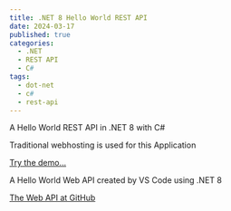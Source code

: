 ```yaml
---
title: .NET 8 Hello World REST API 
date: 2024-03-17
published: true
categories:
  - .NET
  - REST API
  - C#
tags:
  - dot-net
  - c#
  - rest-api
---
```



A Hello World REST API in .NET 8 with C#

Traditional webhosting is used for this Application

<a href="https://dotnet.helloworld.api.persteenolsen.com" target="_blank" title="Hello World Web API in .NET 8">Try the demo...</a>

<p>A Hello World Web API created by VS Code using .NET 8</p>

<a href="https://github.com/persteenolsen/dotnet-8-helloworld-api" target="_blank">The Web API at GitHub</a>
